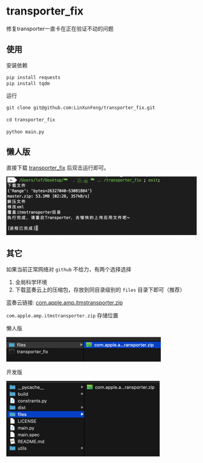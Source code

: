 # transporter_fix
修复transporter一直卡在正在验证不动的问题



## 使用



安装依赖

```shell
pip install requests
pip install tqdm
```



运行

```shell
git clone git@github.com:LinXunFeng/transporter_fix.git

cd transporter_fix

python main.py
```



## 懒人版

直接下载 [transporter_fix](https://github.com/LinXunFeng/transporter_fix/releases) 后双击运行即可。

![](./screenshots/3.png)



## 其它

如果当前正常网络对 `github` 不给力，有两个选择选择

1. 全局科学环境
2. 下载蓝奏云上的压缩包，存放到同目录级别的 `files` 目录下即可（推荐）



蓝奏云链接: [com.apple.amp.itmstransporter.zip](https://www.lanzous.com/ia51wkd)



`com.apple.amp.itmstransporter.zip` 存储位置



懒人版

![懒人版](./screenshots/1.png)

开发版

![开发版](./screenshots/2.png)



